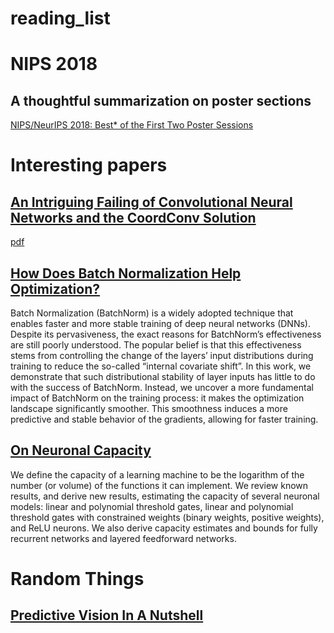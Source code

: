 # reading_list

# NIPS 2018 
## A thoughtful summarization on poster sections
[NIPS/NeurIPS 2018: Best* of the First Two Poster Sessions](https://towardsdatascience.com/neurips-2018-reading-list-from-tue-poster-sessions-a-b-fce561e56be8?fbclid=IwAR0GiEyzd6Dh93_to3K3UCrUzRXFlkX1O8oaQrvMAf5lpPhbLf0fHC3n5tA) 

# Interesting papers 
## [An Intriguing Failing of Convolutional Neural Networks and the CoordConv Solution](https://eng.uber.com/coordconv/)  
[pdf](https://arxiv.org/pdf/1807.03247.pdf)

## [How Does Batch Normalization Help Optimization?](http://papers.nips.cc/paper/7515-how-does-batch-normalization-help-optimization.pdf)
Batch Normalization (BatchNorm) is a widely adopted technique that enables faster and more stable training of deep neural networks (DNNs). Despite its pervasiveness, the exact reasons for BatchNorm’s effectiveness are still poorly understood. The popular belief is that this effectiveness stems from controlling the change of the layers’ input distributions during training to reduce the so-called “internal covariate shift”. In this work, we demonstrate that such distributional stability of layer inputs has little to do with the success of BatchNorm. Instead, we uncover a more fundamental impact of BatchNorm on the training process: it makes the optimization landscape significantly smoother. This smoothness induces a more predictive and stable behavior of the gradients, allowing for faster training.


## [On Neuronal Capacity](http://papers.nips.cc/paper/7999-on-neuronal-capacity.pdf)
We define the capacity of a learning machine to be the logarithm of the number (or volume) of the functions it can implement. We review known results, and derive new results, estimating the capacity of several neuronal models: linear and polynomial threshold gates, linear and polynomial threshold gates with constrained weights (binary weights, positive weights), and ReLU neurons. We also derive capacity estimates and bounds for fully recurrent networks and layered feedforward networks.

# Random Things
## [Predictive Vision In A Nutshell](http://blog.piekniewski.info/2016/11/04/predictive-vision-in-a-nutshell/)
